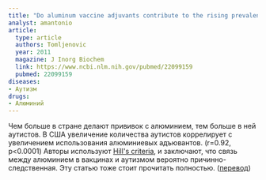 ```yaml
---
title: "Do aluminum vaccine adjuvants contribute to the rising prevalence of autism?"
analyst: amantonio
article:
  type: article
  authors: Tomljenovic
  year: 2011
  magazine: J Inorg Biochem
  link: https://www.ncbi.nlm.nih.gov/pubmed/22099159
  pubmed: 22099159
diseases:
- Аутизм
drugs:
- Алюминий
---
```


Чем больше в стране делают прививок с алюминием, тем больше в ней аутистов.
В США увеличение количества аутистов коррелирует с увеличением использования алюминиевых адъювантов. (r=0.92, p<0.0001)
Авторы используют [Hill's criteria](https://en.wikipedia.org/wiki/Bradford_Hill_criteria), и заключают, что связь между алюминием в вакцинах и аутизмом вероятно причинно-следственная. Эту статью тоже стоит прочитать полностью. ([перевод](http://homeoint.ru/vaccines/opinions/aluminium3.htm))
